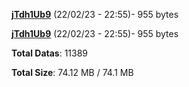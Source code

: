 [**jTdh1Ub9**](/data/jTdh1Ub9.txt) (22/02/23 - 22:55)- 955 bytes

[**jTdh1Ub9**](/data/jTdh1Ub9.txt) (22/02/23 - 22:55)- 955 bytes

**Total Datas**: 11389

**Total Size**: 74.12 MB / 74.1 MB